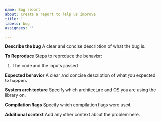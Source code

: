 ```yaml
---
name: Bug report
about: Create a report to help us improve
title: ''
labels: bug
assignees: ''

---
```


**Describe the bug**
A clear and concise description of what the bug is.

**To Reproduce**
Steps to reproduce the behavior:
1. The code and the inputs passed

**Expected behavior**
A clear and concise description of what you expected to happen.

**System architecture**
Specify which architecture and OS you are using the library on.

**Compilation flags**
Specify which compilation flags were used.

**Additional context**
Add any other context about the problem here.
